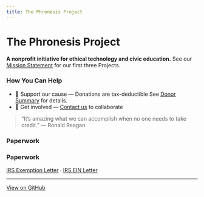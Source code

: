 ```yaml
---
title: The Phronesis Project
---
```


# The Phronesis Project

**A nonprofit initiative for ethical technology and civic education.** See our [Mission Statement](Mission%20Statement.md) for our first three Projects.


### How You Can Help

- 💜 Support our cause — Donations are tax-deductible See [Donor Summary](docs/Donor%20Summary.md) for details.
- 🧠 Get involved — [Contact us](mailto:info@phronesisproject.org) to collaborate

> “It’s amazing what we can accomplish when no one needs to take credit.”
> — Ronald Reagan

### Paperwork
### Paperwork
[IRS Exemption Letter](docs/IRS%20Exemption%20Letter.pdf) ·
[IRS EIN Letter](docs/IRS%20EIN%20Letter.pdf)



---

[View on GitHub](https://github.com/mcorning/phronesisproject.org)
